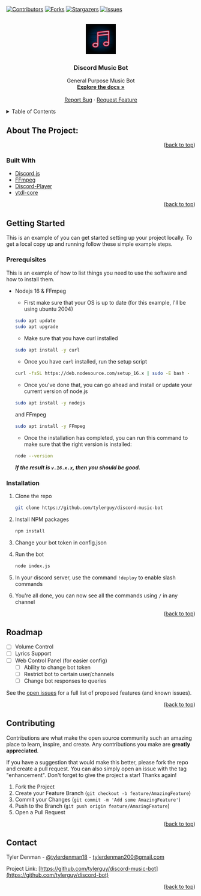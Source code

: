 <div id="top"></div>
<!--
*** Thanks for checking out the Best-README-Template. If you have a suggestion
*** that would make this better, please fork the repo and create a pull request
*** or simply open an issue with the tag "enhancement".
*** Don't forget to give the project a star!
*** Thanks again! Now go create something AMAZING! :D
-->

<!-- PROJECT SHIELDS -->
<!--
*** I'm using markdown "reference style" links for readability.
*** Reference links are enclosed in brackets [ ] instead of parentheses ( ).
*** See the bottom of this document for the declaration of the reference variables
*** for contributors-url, forks-url, etc. This is an optional, concise syntax you may use.
*** https://www.markdownguide.org/basic-syntax/#reference-style-links
-->

[![Contributors][contributors-shield]][contributors-url]
[![Forks][forks-shield]][forks-url] [![Stargazers][stars-shield]][stars-url]
[![Issues][issues-shield]][issues-url]


<!-- PROJECT LOGO -->
<br />
<div align="center">
  <a href="https://github.com/tylerguy/discord-music-bot">
    <img src="1f3d4f878c1afe3a3218129864280387.png" alt="Logo" width="80" height="80">
  </a>

<h3 align="center">Discord Music Bot</h3>

  <p align="center">
    General Purpose Music Bot
    <br />
    <a href="https://github.com/tylerguy/discord-music-bot"><strong>Explore the docs »</strong></a>
    <br />
    <br />
    <a href="https://github.com/tylerguy/discord-music-bot/issues">Report Bug</a>
    ·
    <a href="https://github.com/tylerguy/discord-music-bot/issues">Request Feature</a>
  </p>
</div>

<!-- TABLE OF CONTENTS -->
<details>
  <summary>Table of Contents</summary>
  <ol>
    <li>
      <a href="#about-the-project">About The Project</a>
      <ul>
        <li><a href="#built-with">Built With</a></li>
      </ul>
    </li>
    <li>
      <a href="#getting-started">Getting Started</a>
      <ul>
        <li><a href="#prerequisites">Prerequisites</a></li>
        <li><a href="#installation">Installation</a></li>
      </ul>
    </li>
    <li><a href="#usage">Usage</a></li>
    <li><a href="#roadmap">Roadmap</a></li>
    <li><a href="#contributing">Contributing</a></li>
    <li><a href="#contact">Contact</a></li>
  </ol>
</details>

<!-- ABOUT THE PROJECT -->

## About The Project:

<p align="right">(<a href="#top">back to top</a>)</p>

### Built With

- [Discord.js](https://discord.js.org/)
- [FFmpeg](https://www.ffmpeg.org/)
- [Discord-Player](https://github.com/Androz2091/discord-player)
- [ytdl-core](https://github.com/fent/node-ytdl-core)

<p align="right">(<a href="#top">back to top</a>)</p>

<!-- GETTING STARTED -->

## Getting Started

This is an example of you can get started setting up your project
locally. To get a local copy up and running follow these simple example steps.

### Prerequisites

This is an example of how to list things you need to use the software and how to
install them.

- Nodejs 16 & FFmpeg
  - First make sure that your OS is up to date (for this example, I'll be using ubuntu 2004)
  
  ```sh
  sudo apt update
  sudo apt upgrade
  ```
  - Make sure that you have curl installed
  
  ```sh
  sudo apt install -y curl
  ```
  
  - Once you have ```curl``` installed, run the setup script
  
  ```sh
  curl -fsSL https://deb.nodesource.com/setup_16.x | sudo -E bash -
  ```
  
  - Once you've done that, you can go ahead and install or update your current version of node.js
  
  ```sh
  sudo apt install -y nodejs
  ```
  and FFmpeg
  ```sh
  sudo apt install -y FFmpeg
  ```
  
  - Once the installation has completed, you can run this command to make sure that the right version is installed:
  ```sh
  node --version
  ```
  ***If the result is ```v.16.x.x```, then you should be good.***
  
### Installation

1. Clone the repo
   ```sh
   git clone https://github.com/tylerguy/discord-music-bot
   ```
2. Install NPM packages
   ```sh
   npm install
   ```
3. Change your bot token in config.json
4. Run the bot
   ```sh
   node index.js
   ```
5. In your discord server, use the command ```!deploy``` to enable slash commands

6. You're all done, you can now see all the commands using ```/``` in any channel

<p align="right">(<a href="#top">back to top</a>)</p>

<!-- ROADMAP -->

## Roadmap

- [ ] Volume Control
- [ ] Lyrics Support
- [ ] Web Control Panel (for easier config)
  - [ ] Ability to change bot token
  - [ ] Restrict bot to certain user/channels
  - [ ] Change bot responses to queries

See the [open issues](https://github.com/tylerguy/discord-music-bot/issues) for a full
list of proposed features (and known issues).

<p align="right">(<a href="#top">back to top</a>)</p>

<!-- CONTRIBUTING -->

## Contributing

Contributions are what make the open source community such an amazing place to
learn, inspire, and create. Any contributions you make are **greatly
appreciated**.

If you have a suggestion that would make this better, please fork the repo and
create a pull request. You can also simply open an issue with the tag
"enhancement". Don't forget to give the project a star! Thanks again!

1. Fork the Project
2. Create your Feature Branch (`git checkout -b feature/AmazingFeature`)
3. Commit your Changes (`git commit -m 'Add some AmazingFeature'`)
4. Push to the Branch (`git push origin feature/AmazingFeature`)
5. Open a Pull Request

<p align="right">(<a href="#top">back to top</a>)</p>

<!-- CONTACT -->

## Contact

Tyler Denman - [@tylerdenman18](https://twitter.com/TylerDenman18) -
tylerdenman200@gmail.com

Project Link:
[https://github.com/tylerguy/discord-music-bot](https://github.com/tylerguy/discord-bot)

<p align="right">(<a href="#top">back to top</a>)</p>

<!-- MARKDOWN LINKS & IMAGES -->
<!-- https://www.markdownguide.org/basic-syntax/#reference-style-links -->

[contributors-shield]:
  https://img.shields.io/github/contributors/tylerguy/discord-music-bot.svg?style=for-the-badge
[contributors-url]: https://github.com/tylerguy/discord-bot/graphs/contributors
[forks-shield]:
  https://img.shields.io/github/forks/tylerguy/discord-music-bot.svg?style=for-the-badge
[forks-url]: https://github.com/tylerguy/discord-bot/network/members
[stars-shield]:
  https://img.shields.io/github/stars/tylerguy/discord-music-bot.svg?style=for-the-badge
[stars-url]: https://github.com/tylerguy/discord-bot/stargazers
[issues-shield]:
  https://img.shields.io/github/issues/tylerguy/discord-music-bot.svg?style=for-the-badge
[issues-url]: https://github.com/tylerguy/discord-bot/issues
[license-shield]:
  https://img.shields.io/github/license/tylerguy/discord-music-bot.svg?style=for-the-badge
[license-url]: https://github.com/tylerguy/discord-bot/blob/master/LICENSE.txt
